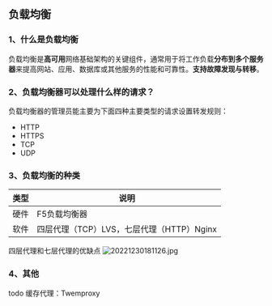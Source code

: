 ## 负载均衡
### 1、什么是负载均衡
负载均衡是**高可用**网络基础架构的关键组件，通常用于将工作负载**分布到多个服务器**来提高网站、应用、数据库或其他服务的性能和可靠性。**支持故障发现与转移**。

### 2、负载均衡器可以处理什么样的请求？
负载均衡器的管理员能主要为下面四种主要类型的请求设置转发规则：
* HTTP
* HTTPS
* TCP
* UDP

### 3、负载均衡的种类
| 类型 | 说明 |  
| --- | --- | 
|  硬件| F5负载均衡器 |  
|  软件| 四层代理（TCP）LVS，七层代理（HTTP）Nginx|  

四层代理和七层代理的优缺点
![20221230181126.jpg](https://pic.imgdb.cn/item/61cd86c22ab3f51d91c6ff44.jpg)
 
### 4、其他
todo
缓存代理：Twemproxy